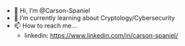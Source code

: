 - 👋 Hi, I’m @Carson-Spaniel
- 🌱 I’m currently learning about Cryptology/Cybersecurity
- 📫 How to reach me...
  -    linkedin: https://www.linkedin.com/in/carson-spaniel/

<!---
Carson-Spaniel/Carson-Spaniel is a ✨ special ✨ repository because its `README.md` (this file) appears on your GitHub profile.
You can click the Preview link to take a look at your changes.
--->
